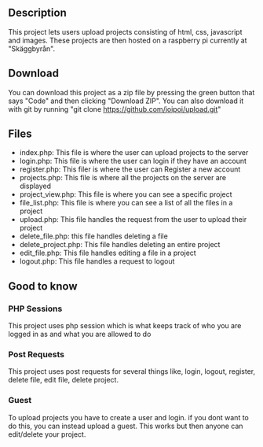 ## Description
This project lets users upload projects consisting of html, css, javascript and images.
These projects are then  hosted on a raspberry pi currently at "Skäggbyrån".
## Download
You can download this project as a zip file by pressing the green button that says "Code" and then clicking "Download ZIP".
You can also download it with git by running "git clone https://github.com/joipoi/upload.git"
## Files
- index.php: This file is where the user can upload projects to the server
- login.php: This file is where the user can login if they have an account
- register.php: This filer is where the user can Register a new account
- projects.php: This file is where all the projects on the server are displayed
- project_view.php: This file is where you can see a specific project
- file_list.php: This file is where you can see a list of all the files in a project
- upload.php: This file handles the request from the user to upload their project
- delete_file.php: this file handles deleting a file
- delete_project.php: This file handles deleting an entire project
- edit_file.php: This file handles editing a file in a project
- logout.php: This file handles a request to logout
## Good to know

### PHP Sessions
This project uses php session which is what keeps track of who you are logged in as and what you are allowed to do

### Post Requests
This project uses post requests for several things like, login, logout, register, delete file, edit file, delete project.

### Guest
To upload projects you have to create a user and login. if you dont want to do this, you can instead
upload a guest. This works but then anyone can edit/delete your project.
